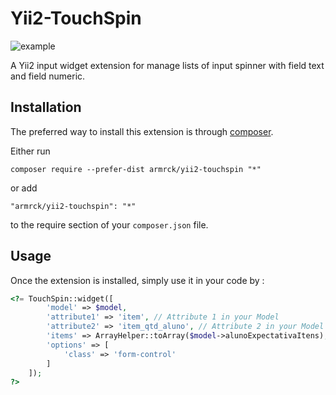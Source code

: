 Yii2-TouchSpin
==============

![example](https://raw.githubusercontent.com/armandoricky/yii2-touch-spin/master/screenshot/armrck-touch-spin-example.JPG)

A Yii2 input widget extension for manage lists of input spinner with field text and field numeric.

Installation
------------

The preferred way to install this extension is through [composer](http://getcomposer.org/download/).

Either run

```
composer require --prefer-dist armrck/yii2-touchspin "*"
```

or add

```
"armrck/yii2-touchspin": "*"
```

to the require section of your `composer.json` file.

Usage
-----

Once the extension is installed, simply use it in your code by :

```php
<?= TouchSpin::widget([
        'model' => $model, 
        'attribute1' => 'item', // Attribute 1 in your Model
        'attribute2' => 'item_qtd_aluno', // Attribute 2 in your Model
        'items' => ArrayHelper::toArray($model->alunoExpectativaItens), // Array
        'options' => [
            'class' => 'form-control'
        ]
    ]);
?>
```

